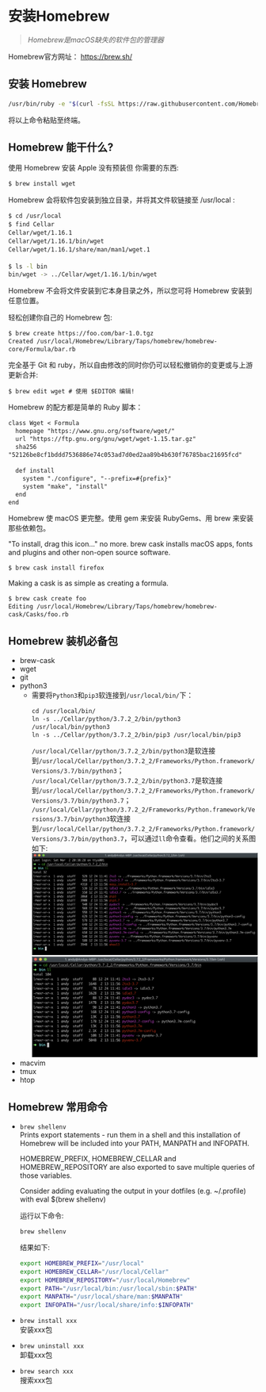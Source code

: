 # 安装Homebrew
> *Homebrew是macOS缺失的软件包的管理器*   

Homebrew官方网址： https://brew.sh/   

## 安装 Homebrew
```bash
/usr/bin/ruby -e "$(curl -fsSL https://raw.githubusercontent.com/Homebrew/install/master/install)"
```   
将以上命令粘贴至终端。   

## Homebrew 能干什么?   

使用 Homebrew 安装 Apple 没有预装但 你需要的东西:   
```bash
$ brew install wget
```   
Homebrew 会将软件包安装到独立目录，并将其文件软链接至 /usr/local :   
```bash
$ cd /usr/local
$ find Cellar
Cellar/wget/1.16.1
Cellar/wget/1.16.1/bin/wget
Cellar/wget/1.16.1/share/man/man1/wget.1

$ ls -l bin
bin/wget -> ../Cellar/wget/1.16.1/bin/wget
```

Homebrew 不会将文件安装到它本身目录之外，所以您可将 Homebrew 安装到任意位置。   

轻松创建你自己的 Homebrew 包:   
```
$ brew create https://foo.com/bar-1.0.tgz
Created /usr/local/Homebrew/Library/Taps/homebrew/homebrew-core/Formula/bar.rb
```

完全基于 Git 和 ruby，所以自由修改的同时你仍可以轻松撤销你的变更或与上游更新合并:   
```basj
$ brew edit wget # 使用 $EDITOR 编辑!
```

Homebrew 的配方都是简单的 Ruby 脚本：
```vim
class Wget < Formula
  homepage "https://www.gnu.org/software/wget/"
  url "https://ftp.gnu.org/gnu/wget/wget-1.15.tar.gz"
  sha256 "52126be8cf1bddd7536886e74c053ad7d0ed2aa89b4b630f76785bac21695fcd"

  def install
    system "./configure", "--prefix=#{prefix}"
    system "make", "install"
  end
end
```
Homebrew 使 macOS 更完整。使用 gem 来安装 RubyGems、用 brew 来安装那些依赖包。   

"To install, drag this icon..." no more. brew cask installs macOS apps, fonts and plugins and other non-open source software.   
```bash
$ brew cask install firefox
```

Making a cask is as simple as creating a formula.   
```
$ brew cask create foo
Editing /usr/local/Homebrew/Library/Taps/homebrew/homebrew-cask/Casks/foo.rb
```

## Homebrew 装机必备包
- brew-cask
- wget
- git
- python3
  - 需要将`Python3`和`pip3`软连接到`/usr/local/bin/`下：    
    ```shell
    cd /usr/local/bin/
    ln -s ../Cellar/python/3.7.2_2/bin/python3 /usr/local/bin/python3
    ln -s ../Cellar/python/3.7.2_2/bin/pip3 /usr/local/bin/pip3
    ```
    `/usr/local/Cellar/python/3.7.2_2/bin/python3`是软连接到`/usr/local/Cellar/python/3.7.2_2/Frameworks/Python.framework/Versions/3.7/bin/python3`；
    `/usr/local/Cellar/python/3.7.2_2/bin/python3.7`是软连接到`/usr/local/Cellar/python/3.7.2_2/Frameworks/Python.framework/Versions/3.7/bin/python3.7`；
    `/usr/local/Cellar/python/3.7.2_2/Frameworks/Python.framework/Versions/3.7/bin/python3`软连接到`/usr/local/Cellar/python/3.7.2_2/Frameworks/Python.framework/Versions/3.7/bin/python3.7`，可以通过`ll`命令查看。他们之间的关系图如下:    
    ![png](../img/0_1.png)     
    ![png](../img/0_2.png)     
- macvim
- tmux
- htop

## Homebrew 常用命令    
- `brew shellenv`    
  Prints export statements - run them in a shell and this installation of Homebrew will be included into your PATH, MANPATH and INFOPATH.    

  HOMEBREW_PREFIX, HOMEBREW_CELLAR and HOMEBREW_REPOSITORY are also exported to save multiple queries of those variables.    

  Consider adding evaluating the output in your dotfiles (e.g. ~/.profile) with eval $(brew shellenv)    

  运行以下命令:    
  ```
  brew shellenv
  ```
  结果如下:    
  ```bash
  export HOMEBREW_PREFIX="/usr/local"
  export HOMEBREW_CELLAR="/usr/local/Cellar"
  export HOMEBREW_REPOSITORY="/usr/local/Homebrew"
  export PATH="/usr/local/bin:/usr/local/sbin:$PATH"
  export MANPATH="/usr/local/share/man:$MANPATH"
  export INFOPATH="/usr/local/share/info:$INFOPATH"
  ```
- `brew install xxx`    
  安装xxx包    
- `brew uninstall xxx`    
  卸载xxx包    
- `brew search xxx`    
  搜索xxx包     